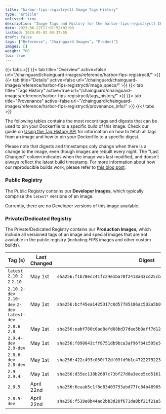 ```yaml
---
title: "harbor-fips-registryctl Image Tags History"
type: "article"
unlisted: true
description: "Image Tags and History for the harbor-fips-registryctl Chainguard Image"
date: 2023-06-22T11:07:52+02:00
lastmod: 2024-05-02 00:37:55
draft: false
tags: ["Reference", "Chainguard Images", "Product"]
images: []
weight: 700
toc: true
---
```


{{< tabs >}}
{{< tab title="Overview" active=false url="/chainguard/chainguard-images/reference/harbor-fips-registryctl/" >}}
{{< tab title="Details" active=false url="/chainguard/chainguard-images/reference/harbor-fips-registryctl/image_specs/" >}}
{{< tab title="Tags History" active=true url="/chainguard/chainguard-images/reference/harbor-fips-registryctl/tags_history/" >}}
{{< tab title="Provenance" active=false url="/chainguard/chainguard-images/reference/harbor-fips-registryctl/provenance_info/" >}}
{{</ tabs >}}

The following tables contains the most recent tags and digests that can be used to pin your Dockerfile to a specific build of this image. Check our guide on [Using the Tag History API](/chainguard/chainguard-images/using-the-tag-history-api/) for information on how to fetch all tags from an image and how to pin your Dockerfile to a specific digest.

Please note that digests and timestamps only change when there is a change to the image, even though images are rebuilt every night. The "Last Changed" column indicates when the image was last modified, and doesn't always reflect the latest build timestamp. For more information about how our reproducible builds work, please refer to [this blog post](https://www.chainguard.dev/unchained/reproducing-chainguards-reproducible-image-builds).

### Public Registry
The Public Registry contains our **Developer Images**, which typically comprise the `latest*` versions of an image.

Currently, there are no Developer versions of this image available.

### Private/Dedicated Registry
The Private/Dedicated Registry contains our **Production Images**, which include all versioned tags of an image and special images that are not available in the public registry (including FIPS images and other custom builds).

| Tag (s)                                       | Last Changed | Digest                                                                    |
|-----------------------------------------------|--------------|---------------------------------------------------------------------------|
|  `latest` `2.10.2` `2` `2.10`                 | May 1st      | `sha256:f1b70ecc41fc24e1ba70f2418a33cd25cb367ae1ea5a19f4973f2b971b5905c2` |
|  `2.10.2-dev` `2.10-dev` `2-dev` `latest-dev` | May 1st      | `sha256:bcf45ea1425317c0d57785186ac502a5b0a83eba41e3dd3a514fca9e296565d6` |
|  `2.8.6` `2.8`                                | May 1st      | `sha256:eabf780c0ad8afd08bd37dae5b0aff7d12d00a672b056f2ad2f28fba55d84e49` |
|  `2.9.4-dev` `2.9-dev`                        | May 1st      | `sha256:f890643cff8751db9bca3af96fb4c595e58e4cae016d6839ea27461d21f4e24e` |
|  `2.8.6-dev` `2.8-dev`                        | May 1st      | `sha256:422c493c050f72df03fd9b1c47222792234dce5c73041851da9fad9a22d29ed5` |
|  `2.9` `2.9.4`                                | May 1st      | `sha256:d55ec138b2687c73bf27d0a3ece5cd5161f37ca55212ea45288e11ca0d40c665` |
|  `2.8.5`                                      | April 22nd   | `sha256:6eaab5c1f8d83403793abd77fc84b48905c6c23ffc5c4defd7ebca450cda7680` |
|  `2.8.5-dev`                                  | April 22nd   | `sha256:f538e8b44ad2bb3d20f671da0bf21f21a58c3d09bfdda017f53dbe7648b12c63` |

